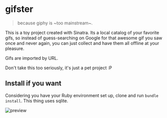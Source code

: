# gifster

> because giphy is ~too mainstream~.

This is a toy project created with Sinatra. Its a local catalog of your favorite gifs, so instead of guess-searching on Google for that awesome gif you saw once and never again, you can just collect and have them all offline at your pleasure. 

Gifs are imported by URL.

Don't take this too seriously, it's just a pet project :P

## Install if you want

Considering you have your Ruby environment set up, clone and run `bundle install`. This thing uses sqlite.

![preview](http://i.imgur.com/z0XeXJz.png)
